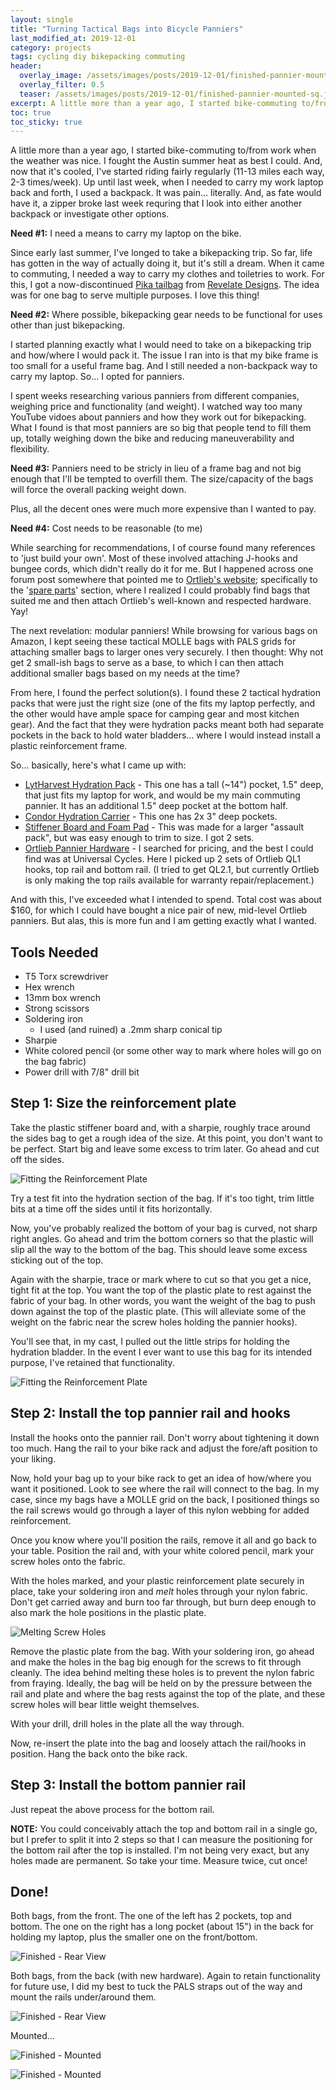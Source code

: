 ```yaml
---
layout: single
title: "Turning Tactical Bags into Bicycle Panniers"
last_modified_at: 2019-12-01
category: projects
tags: cycling diy bikepacking commuting
header:
  overlay_image: /assets/images/posts/2019-12-01/finished-pannier-mounted-wide.jpg
  overlay_filter: 0.5
  teaser: /assets/images/posts/2019-12-01/finished-pannier-mounted-sq.jpg
excerpt: A little more than a year ago, I started bike-commuting to/from work when the weather was nice. I also wanted to start bikepacking. I needed some panniers.
toc: true
toc_sticky: true
---
```

A little more than a year ago, I started bike-commuting to/from work when the weather was nice. I fought the Austin summer heat as best I could. And, now that it's cooled, I've started riding fairly regularly (11-13 miles each way, 2-3 times/week). Up until last week, when I needed to carry my work laptop back and forth, I used a backpack. It was pain... literally. And, as fate would have it, a zipper broke last week requring that I look into either another backpack or investigate other options.

**Need #1:** I need a means to carry my laptop on the bike.

Since early last summer, I've longed to take a bikepacking trip. So far, life has gotten in the way of actually doing it, but it's still a dream. When it came to commuting, I needed a way to carry my clothes and toiletries to work. For this, I got a now-discontinued <a href="https://www.rei.com/product/877027/revelate-designs-pika-saddle-pack" target="_new">Pika tailbag</a> from <a href="https://revelatedesigns.com" target="_new">Revelate Designs</a>. The idea was for one bag to serve multiple purposes. I love this thing!

**Need #2:** Where possible, bikepacking gear needs to be functional for uses other than just bikepacking.

I started planning exactly what I would need to take on a bikepacking trip and how/where I would pack it. The issue I ran into is that my bike frame is too small for a useful frame bag. And I still needed a non-backpack way to carry my laptop. So... I opted for panniers.

I spent weeks researching various panniers from different companies, weighing price and functionality (and weight). I watched way too many YouTube vidoes about panniers and how they work out for bikepacking. What I found is that most panniers are so big that people tend to fill them up, totally weighing down the bike and reducing maneuverability and flexibility. 

**Need #3:** Panniers need to be stricly in lieu of a frame bag and not big enough that I'll be tempted to overfill them. The size/capacity of the bags will force the overall packing weight down.

Plus, all the decent ones were much more expensive than I wanted to pay.

**Need #4:** Cost needs to be reasonable (to me)

While searching for recommendations, I of course found many references to 'just build your own'. Most of these involved attaching J-hooks and bungee cords, which didn't really do it for me. But I happened across one forum post somewhere that pointed me to <a href="https://www.ortlieb.com/" target="_new">Ortlieb's website</a>; specifically to the '<a href="https://www.ortlieb.com/usa_en/products/accessories/spare-parts" target="_new">spare parts</a>' section, where I realized I could probably find bags that suited me and then attach Ortlieb's well-known and respected hardware. Yay!

The next revelation: modular panniers! While browsing for various bags on Amazon, I kept seeing these tactical MOLLE bags with PALS grids for attaching smaller bags to larger ones very securely. I then thought: Why not get 2 small-ish bags to serve as a base, to which I can then attach additional smaller bags based on my needs at the time? 

From here, I found the perfect solution(s). I found these 2 tactical hydration packs that were just the right size (one of the fits my laptop perfectly, and the other would have ample space for camping gear and most kitchen gear). And the fact that they were hydration packs meant both had separate pockets in the back to hold water bladders... where I would instead install a plastic reinforcement frame.

So... basically, here's what I came up with:

* <a href="https://www.amazon.com/gp/product/B07J1N751K/ref=ppx_yo_dt_b_asin_title_o05_s00?ie=UTF8&psc=1" target="_new">LytHarvest Hydration Pack</a> - This one has a tall (~14") pocket, 1.5" deep, that just fits my laptop for work, and would be my main commuting pannier. It has an additional 1.5" deep pocket at the bottom half.
* <a href="https://www.amazon.com/gp/product/B0061G5INQ/ref=ppx_yo_dt_b_asin_title_o04_s00?ie=UTF8&psc=1" target="_new">Condor Hydration Carrier</a> - This one has 2x 3" deep pockets.
* <a href="https://www.amazon.com/gp/product/B01G9BW9MK/ref=ppx_yo_dt_b_asin_title_o03_s00?ie=UTF8&psc=1" target="_new">Stiffener Board and Foam Pad</a> - This was made for a larger "assault pack", but was easy enough to trim to size. I got 2 sets.
* <a href="https://www.universalcycles.com/search.php?q=ortlieb" target="_new">Ortlieb Pannier Hardware</a> - I searched for pricing, and the best I could find was at Universal Cycles. Here I picked up 2 sets of Ortlieb QL1 hooks, top rail and bottom rail. (I tried to get QL2.1, but currently Ortlieb is only making the top rails available for warranty repair/replacement.)

And with this, I've exceeded what I intended to spend. Total cost was about $160, for which I could have bought a nice pair of new, mid-level Ortlieb panniers. But alas, this is more fun and I am getting exactly what I wanted.

## Tools Needed

* T5 Torx screwdriver
* Hex wrench
* 13mm box wrench
* Strong scissors
* Soldering iron
    - I used (and ruined) a .2mm sharp conical tip
* Sharpie
* White colored pencil (or some other way to mark where holes will go on the bag fabric)
* Power drill with 7/8" drill bit

## Step 1: Size the reinforcement plate

Take the plastic stiffener board and, with a sharpie, roughly trace around the sides bag to get a rough idea of the size. At this point, you don't want to be perfect. Start big and leave some excess to trim later. Go ahead and cut off the sides.

<span style="align: center">![Fitting the Reinforcement Plate](/assets/images/posts/2019-12-01/fitting-reinforcement-plate.jpg "Size and cut the reinforcement plate")</span>

Try a test fit into the hydration section of the bag. If it's too tight, trim little bits at a time off the sides until it fits horizontally. 

Now, you've probably realized the bottom of your bag is curved, not sharp right angles. Go ahead and trim the bottom corners so that the plastic will slip all the way to the bottom of the bag. This should leave some excess sticking out of the top. 

Again with the sharpie, trace or mark where to cut so that you get a nice, tight fit at the top. You want the top of the plastic plate to rest against the fabric of your bag. In other words, you want the weight of the bag to push down against the top of the plastic plate. (This will alleviate some of the weight on the fabric near the screw holes holding the pannier hooks).

You'll see that, in my cast, I pulled out the little strips for holding the hydration bladder. In the event I ever want to use this bag for its intended purpose, I've retained that functionality.

![Fitting the Reinforcement Plate](/assets/images/posts/2019-12-01/fitting-reinforcement-plate2.jpg "Test-fitting the plate in the bag")

## Step 2: Install the top pannier rail and hooks

Install the hooks onto the pannier rail. Don't worry about tightening it down too much. Hang the rail to your bike rack and adjust the fore/aft position to your liking.

Now, hold your bag up to your bike rack to get an idea of how/where you want it positioned.  Look to see where the rail will connect to the bag. In my case, since my bags have a MOLLE grid on the back, I positioned things so the rail screws would go through a layer of this nylon webbing for added reinforcement. 

Once you know where you'll position the rails, remove it all and go back to your table. Position the rail and, with your white colored pencil, mark your screw holes onto the fabric.

With the holes marked, and your plastic reinforcement plate securely in place, take your soldering iron and *melt* holes through your nylon fabric. Don't get carried away and burn too far through, but burn deep enough to also mark the hole positions in the plastic plate.

![Melting Screw Holes](/assets/images/posts/2019-12-01/melting-screw-holes-soldering-iron.jpg "Melting holes with soldering iron")

Remove the plastic plate from the bag. With your soldering iron, go ahead and make the holes in the bag big enough for the screws to fit through cleanly. The idea behind melting these holes is to prevent the nylon fabric from fraying. Ideally, the bag will be held on by the pressure between the rail and plate and where the bag rests against the top of the plate, and these screw holes will bear little weight themselves. 

With your drill, drill holes in the plate all the way through.

Now, re-insert the plate into the bag and loosely attach the rail/hooks in position. Hang the back onto the bike rack.

## Step 3: Install the bottom pannier rail

Just repeat the above process for the bottom rail.

**NOTE:** You could conceivably attach the top and bottom rail in a single go, but I prefer to split it into 2 steps so that I can measure the positioning for the bottom rail after the top is installed. I'm not being very exact, but any holes made are permanent. So take your time. Measure twice, cut once!

## Done!

Both bags, from the front. The one of the left has 2 pockets, top and bottom. The one on the right has a long pocket (about 15") in the back for holding my laptop, plus the smaller one on the front/bottom.

![Finished - Rear View](/assets/images/posts/2019-12-01/finished-panniers-front.jpg)

Both bags, from the back (with new hardware). Again to retain functionality for future use, I did my best to tuck the PALS straps out of the way and mount the rails under/around them. 

![Finished - Rear View](/assets/images/posts/2019-12-01/finished-panniers-back.jpg)

Mounted...

![Finished - Mounted](/assets/images/posts/2019-12-01/finished-pannier-mounted2.jpg)

![Finished - Mounted](/assets/images/posts/2019-12-01/finished-pannier-mounted-wide.jpg)